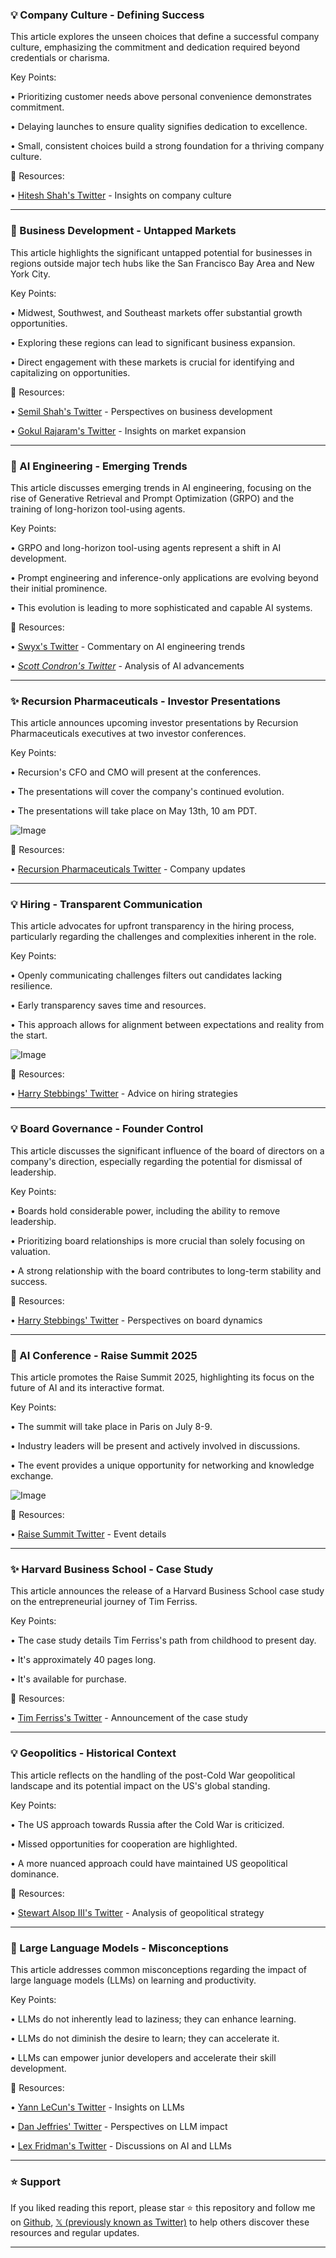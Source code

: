 ### 💡 Company Culture - Defining Success

This article explores the unseen choices that define a successful company culture, emphasizing the commitment and dedication required beyond credentials or charisma.

Key Points:

• Prioritizing customer needs above personal convenience demonstrates commitment.


• Delaying launches to ensure quality signifies dedication to excellence.


• Small, consistent choices build a strong foundation for a thriving company culture.


🔗 Resources:

• [Hitesh Shah's Twitter](https://x.com/hnshah) - Insights on company culture


---

### 🚀 Business Development - Untapped Markets

This article highlights the significant untapped potential for businesses in regions outside major tech hubs like the San Francisco Bay Area and New York City.

Key Points:

• Midwest, Southwest, and Southeast markets offer substantial growth opportunities.


• Exploring these regions can lead to significant business expansion.


• Direct engagement with these markets is crucial for identifying and capitalizing on opportunities.


🔗 Resources:

• [Semil Shah's Twitter](https://x.com/semil) - Perspectives on business development


• [Gokul Rajaram's Twitter](https://x.com/gokulr) - Insights on market expansion


---

### 🤖 AI Engineering - Emerging Trends

This article discusses emerging trends in AI engineering, focusing on the rise of Generative Retrieval and Prompt Optimization (GRPO) and the training of long-horizon tool-using agents.

Key Points:

• GRPO and long-horizon tool-using agents represent a shift in AI development.


• Prompt engineering and inference-only applications are evolving beyond their initial prominence.


• This evolution is leading to more sophisticated and capable AI systems.


🔗 Resources:

• [Swyx's Twitter](https://x.com/swyx) - Commentary on AI engineering trends


• [_Scott Condron's Twitter_](https://x.com/_ScottCondron) - Analysis of AI advancements


---

### ✨ Recursion Pharmaceuticals - Investor Presentations

This article announces upcoming investor presentations by Recursion Pharmaceuticals executives at two investor conferences.

Key Points:

• Recursion's CFO and CMO will present at the conferences.


• The presentations will cover the company's continued evolution.


• The presentations will take place on May 13th, 10 am PDT.


![Image](https://pbs.twimg.com/media/Gqhb6c_W8AE0GT7?format=jpg&name=small)

🔗 Resources:

• [Recursion Pharmaceuticals Twitter](https://x.com/RecursionPharma) - Company updates


---

### 💡 Hiring - Transparent Communication

This article advocates for upfront transparency in the hiring process, particularly regarding the challenges and complexities inherent in the role.

Key Points:

• Openly communicating challenges filters out candidates lacking resilience.


• Early transparency saves time and resources.


• This approach allows for alignment between expectations and reality from the start.


![Image](https://pbs.twimg.com/amplify_video_thumb/1920866305634127872/img/Wi8WIsxxAO__hrpO.jpg)

🔗 Resources:

• [Harry Stebbings' Twitter](https://x.com/HarryStebbings) -  Advice on hiring strategies


---

### 💡 Board Governance - Founder Control

This article discusses the significant influence of the board of directors on a company's direction, especially regarding the potential for dismissal of leadership.

Key Points:

• Boards hold considerable power, including the ability to remove leadership.


• Prioritizing board relationships is more crucial than solely focusing on valuation.


•  A strong relationship with the board contributes to long-term stability and success.


🔗 Resources:

• [Harry Stebbings' Twitter](https://x.com/HarryStebbings) -  Perspectives on board dynamics


---

### 🚀 AI Conference - Raise Summit 2025

This article promotes the Raise Summit 2025, highlighting its focus on the future of AI and its interactive format.

Key Points:

• The summit will take place in Paris on July 8-9.


•  Industry leaders will be present and actively involved in discussions.


• The event provides a unique opportunity for networking and knowledge exchange.


![Image](https://pbs.twimg.com/media/GqgU-OzWkAASn97?format=jpg&name=small)

🔗 Resources:

• [Raise Summit Twitter](https://x.com/RaiseSummit) - Event details


---

### ✨ Harvard Business School - Case Study

This article announces the release of a Harvard Business School case study on the entrepreneurial journey of Tim Ferriss.

Key Points:

• The case study details Tim Ferriss's path from childhood to present day.


• It's approximately 40 pages long.


• It's available for purchase.


🔗 Resources:

• [Tim Ferriss's Twitter](https://x.com/tferriss) -  Announcement of the case study


---

### 💡 Geopolitics - Historical Context

This article reflects on the handling of the post-Cold War geopolitical landscape and its potential impact on the US's global standing.

Key Points:

• The US approach towards Russia after the Cold War is criticized.


• Missed opportunities for cooperation are highlighted.


• A more nuanced approach could have maintained US geopolitical dominance.


🔗 Resources:

• [Stewart Alsop III's Twitter](https://x.com/StewartalsopIII) -  Analysis of geopolitical strategy


---

### 🤖 Large Language Models - Misconceptions

This article addresses common misconceptions regarding the impact of large language models (LLMs) on learning and productivity.

Key Points:

• LLMs do not inherently lead to laziness; they can enhance learning.


• LLMs do not diminish the desire to learn; they can accelerate it.


• LLMs can empower junior developers and accelerate their skill development.


🔗 Resources:

• [Yann LeCun's Twitter](https://x.com/ylecun) - Insights on LLMs


• [Dan Jeffries' Twitter](https://x.com/Dan_Jeffries1) - Perspectives on LLM impact


• [Lex Fridman's Twitter](https://x.com/lexfridman) -  Discussions on AI and LLMs


---

### ⭐️ Support

If you liked reading this report, please star ⭐️ this repository and follow me on [Github](https://github.com/Drix10), [𝕏 (previously known as Twitter)](https://x.com/DRIX_10_) to help others discover these resources and regular updates.

---